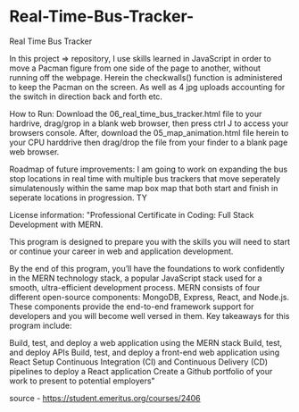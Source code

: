 # Real-Time-Bus-Tracker-
Real Time Bus Tracker 


In this project => repository, I use skills learned in JavaScript in order to move a Pacman figure from one side of the page to another, without running off the webpage. Herein the checkwalls() function is administered to keep the Pacman on the screen. As well as 4 jpg uploads accounting for the switch in direction back and forth etc.

How to Run: Download the 06_real_time_bus_tracker.html file to your hardrive, drag/grop in a blank web browser, then press ctrl J to access your browsers console.  After, download the 05_map_animation.html file herein to your CPU harddrive then drag/drop the file from your finder to a blank page web browser.

Roadmap of future improvements: I am going to work on expanding the bus stop locations in real time with multiple bus trackers that move seperately simulatenously within the same map box map that both start and finish in seperate locations in progression.  TY

License information: "Professional Certificate in Coding: Full Stack Development with MERN.

This program is designed to prepare you with the skills you will need to start or continue your career in web and application development.

By the end of this program, you’ll have the foundations to work confidently in the MERN technology stack, a popular JavaScript stack used for a smooth, ultra-efficient development process. MERN consists of four different open-source components: MongoDB, Express, React, and Node.js. These components provide the end-to-end framework support for developers and you will become well versed in them. Key takeaways for this program include:

Build, test, and deploy a web application using the MERN stack Build, test, and deploy APIs Build, test, and deploy a front-end web application using React Setup Continuous Integration (CI) and Continuous Delivery (CD) pipelines to deploy a React application Create a Github portfolio of your work to present to potential employers"

source - https://student.emeritus.org/courses/2406
